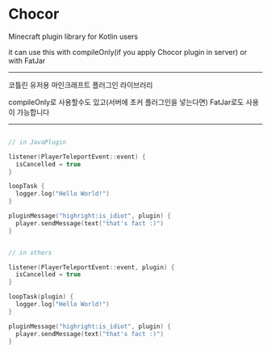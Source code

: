 # Chocor
Minecraft plugin library for Kotlin users

it can use this with compileOnly(if you apply Chocor plugin in server) or with FatJar

---

코틀린 유저용 마인크래프트 플러그인 라이브러리

compileOnly로 사용할수도 있고(서버에 초커 플러그인을 넣는다면) FatJar로도 사용이 가능합니다

---

```kt

// in JavaPlugin

listener(PlayerTeleportEvent::event) {
  isCancelled = true
}

loopTask {
  logger.log("Hello World!")
}

pluginMessage("highright:is_idiot", plugin) {
  player.sendMessage(text("that's fact :)")
}

```

```kt

// in others

listener(PlayerTeleportEvent::event, plugin) {
  isCancelled = true
}

loopTask(plugin) {
  logger.log("Hello World!")
}

pluginMessage("highright:is_idiot", plugin) {
  player.sendMessage(text("that's fact :)")
}

```
